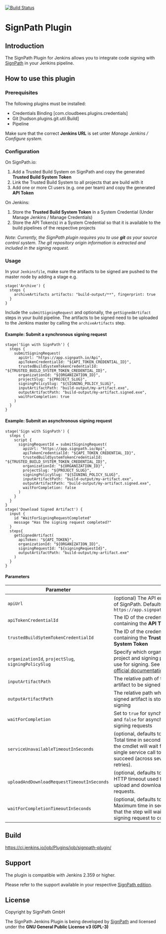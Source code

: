 [![Build Status](https://ci.jenkins.io/buildStatus/icon?job=Plugins/signpath-plugin/main)](https://ci.jenkins.io/job/Plugins/job/signpath-plugin/job/main/)

# SignPath Plugin

## Introduction

The SignPath Plugin for Jenkins allows you to integrate code signing with [SignPath](https://about.signpath.io) in your Jenkins pipeline.

## How to use this plugin

### Prerequisites

The following plugins must be installed:

- Credentials Binding [com.cloudbees.plugins.credentials]
- Git [hudson.plugins.git.util.Build]
- Pipeline

Make sure that the correct **Jenkins URL** is set unter _Manage Jenkins / Configure system._

### Configuration

On SignPath.io:

1. Add a Trusted Build System on SignPath and copy the generated **Trusted Build System Token**
2. Link the Trusted Build System to all projects that are build with it
3. Add one or more CI users (e.g. one per team) and copy the generated **API Token**

On Jenkins:

1. Store the **Trusted Build System Token** in a System Credential (Under Manage Jenkins / Manage Credentials)
2. Store the API Token(s) in a System Credential so that it is available to the build pipelines of the respective projects

_Note: Currently, the SignPath plugin requires you to use **git** as your source control system. The git repository origin information is extracted and included in the signing request._

### Usage

In your `Jenkinsfile`, make sure the artifacts to be signed are pushed to the master node by adding a stage e.g.

```
stage('Archive') {
  steps {
    archiveArtifacts artifacts: "build-output/**", fingerprint: true
  }
}
```

Include the `submitSigningRequest` and optionally, the `getSignedArtifact` steps in your build pipeline. The artifacts to be signed need to be uploaded to the Jenkins master by calling the `archiveArtifacts` step.

#### Example: Submit a synchronous signing request

```
stage('Sign with SignPath') {
  steps {
    submitSigningRequest(
      apiUrl: "https://app.signpath.io/Api",
      apiTokenCredentialId: "${API_TOKEN_CREDENTIAL_ID}", 
      trustedBuildSystemTokenCredentialId: "${TRUSTED_BUILD_SYSTEM_TOKEN_CREDENTIAL_ID}", 
      organizationId: "${ORGANIZATION_ID}",
      projectSlug: "${PROJECT_SLUG}",
      signingPolicySlug: "${SIGNING_POLICY_SLUG}",
      inputArtifactPath: "build-output/my-artifact.exe",
      outputArtifactPath: "build-output/my-artifact.signed.exe",
      waitForCompletion: true
    )
  }
}
```

#### Example: Submit an asynchronous signing request

```
stage('Sign with SignPath') {
  steps {
    script {
      signingRequestId = submitSigningRequest(
        apiUrl: "https://app.signpath.io/Api",
        apiTokenCredentialId: "${API_TOKEN_CREDENTIAL_ID}", 
        trustedBuildSystemTokenCredentialId: "${TRUSTED_BUILD_SYSTEM_TOKEN_CREDENTIAL_ID}",
        organizationId: "${ORGANIZATION_ID}",
        projectSlug: "${PROJECT_SLUG}",
        signingPolicySlug: "${SIGNING_POLICY_SLUG}",
        inputArtifactPath: "build-output/my-artifact.exe",
        outputArtifactPath: "build-output/my-artifact.signed.exe",
        waitForCompletion: false
      )
    }
  }
}
stage('Download Signed Artifact') {
  input {
    id "WaitForSigningRequestCompleted"
    message "Has the signing request completed?"
  }
  steps{
    getSignedArtifact( 
      apiToken: "${API_TOKEN}", 
      organizationId: "${ORGANIZATION_ID}",
      signingRequestId: "${signingRequestId}",
      outputArtifactPath: "build-output/my-artifact.exe"
    )
  }
}

```

#### Parameters

| Parameter                                             |      |
| ----------------------------------------------------- | ---- |
| `apiUrl`                                              | (optional) The API endpoint of SignPath. Defaults to `https://app.signpath.io/api`
| `apiTokenCredentialId`                                | The ID of the credential containing the **API Token**
| `trustedBuildSytemTokenCredentialId`                  | The ID of the credential containing the **Trusted Build System Token**
| `organizationId`, `projectSlug`, `signingPolicySlug`  | Specify which organization, project and signing policy to use for signing. See the [official documentation](https://about.signpath.io/documentation/build-system-integration)
| `inputArtifactPath`                                   | The relative path of the artifact to be signed
| `outputArtifactPath`                                  | The relative path where the signed artifact is stored after signing
| `waitForCompletion`                                   | Set to `true` for synchronous and `false` for asynchronous signing requests
| `serviceUnavailableTimeoutInSeconds`                  | (optional, defaults to 600) Total time in seconds that the cmdlet will wait for a single service call to succeed (across several retries).
| `uploadAndDownloadRequestTimeoutInSeconds`            | (optional, defaults to 300)  HTTP timeout used for upload and download HTTP requests.
| `waitForCompletionTimeoutInSeconds`                   | (optional, defaults to 600) Maximum time in seconds that the step will wait for the signing request to complete.

## Build

https://ci.jenkins.io/job/Plugins/job/signpath-plugin/

## Support

The plugin is compatible with Jenkins 2.359 or higher.

Please refer to the support available in your respective [SignPath edition](https://about.signpath.io/product/editions).

## License

Copyright by SignPath GmbH

The SignPath Jenkins Plugin is being developed by [SignPath](https://about.signpath.io) and licensed under the **GNU General Public License v3 (GPL-3)**
